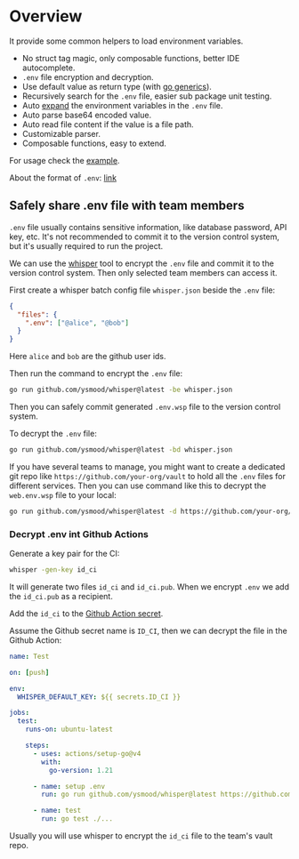 # Overview

It provide some common helpers to load environment variables.

- No struct tag magic, only composable functions, better IDE autocomplete.
- `.env` file encryption and decryption.
- Use default value as return type (with [go generics](https://go.dev/blog/intro-generics)).
- Recursively search for the `.env` file, easier sub package unit testing.
- Auto [expand](https://pkg.go.dev/os#Expand) the environment variables in the `.env` file.
- Auto parse base64 encoded value.
- Auto read file content if the value is a file path.
- Customizable parser.
- Composable functions, easy to extend.

For usage check the [example](example/basic.go).

About the format of `.env`: [link](https://pkg.go.dev/github.com/hashicorp/go-envparse)

## Safely share .env file with team members

`.env` file usually contains sensitive information, like database password, API key, etc.
It's not recommended to commit it to the version control system, but it's usually required to run the project.

We can use the [whisper](https://github.com/ysmood/whisper) tool to encrypt the `.env` file and commit it to the version control system.
Then only selected team members can access it.

First create a whisper batch config file `whisper.json` beside the `.env` file:

```json
{
  "files": {
    ".env": ["@alice", "@bob"]
  }
}
```

Here `alice` and `bob` are the github user ids.

Then run the command to encrypt the `.env` file:

```bash
go run github.com/ysmood/whisper@latest -be whisper.json
```

Then you can safely commit generated `.env.wsp` file to the version control system.

To decrypt the `.env` file:

```bash
go run github.com/ysmood/whisper@latest -bd whisper.json
```

If you have several teams to manage, you might want to create a dedicated git repo like `https://github.com/your-org/vault` to hold all the `.env` files for different services.
Then you can use command like this to decrypt the `web.env.wsp` file to your local:

```bash
go run github.com/ysmood/whisper@latest -d https://github.com/your-org/vault/blob/main/web.env.wsp > .env
```

### Decrypt .env int Github Actions

Generate a key pair for the CI:

```bash
whisper -gen-key id_ci
```

It will generate two files `id_ci` and `id_ci.pub`. When we encrypt `.env` we add the `id_ci.pub` as a recipient.

Add the `id_ci` to the [Github Action secret](https://docs.github.com/en/actions/security-guides/using-secrets-in-github-actions).

Assume the Github secret name is `ID_CI`, then we can decrypt the file in the Github Action:

```yaml
name: Test

on: [push]

env:
  WHISPER_DEFAULT_KEY: ${{ secrets.ID_CI }}

jobs:
  test:
    runs-on: ubuntu-latest

    steps:
      - uses: actions/setup-go@v4
        with:
          go-version: 1.21

      - name: setup .env
        run: go run github.com/ysmood/whisper@latest https://github.com/your-org/vault/blob/main/web.env.wsp > .env

      - name: test
        run: go test ./...
```

Usually you will use whisper to encrypt the `id_ci` file to the team's vault repo.
